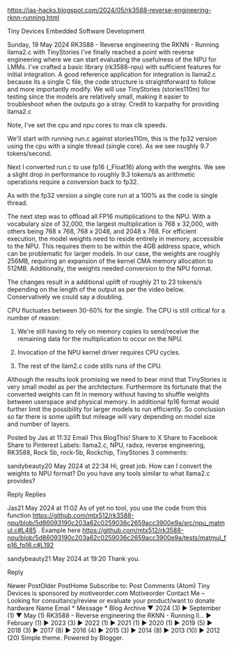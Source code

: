 https://jas-hacks.blogspot.com/2024/05/rk3588-reverse-engineering-rknn-running.html


Tiny Devices
Embedded Software Development

Sunday, 19 May 2024
RK3588 - Reverse engineering the RKNN - Running llama2.c with TinyStories
I've finally reached a point with reverse engineering where we can start evaluating the usefulness of the NPU for LMMs. I've crafted a basic library (rk3588-npu) with sufficient features for initial integration. A good reference application for integration is llama2.c because its a single C file, the code structure is straightforward to follow and more importantly modify. We will use TinyStories (stories110m) for testing since the models are relatively small, making it easier to troubleshoot when the outputs go a stray. Credit to karpathy for providing llama2.c

Note, I've set the cpu and npu cores to max clk speeds.



We'll start with running run.c against stories110m, this is the fp32 version using the cpu with a single thread (single core). As we see roughly 9.7 tokens/second.
 
 

 




Next I converted run.c to use fp16 (_Float16) along with the weights. We see a slight drop in performance to roughly 9.3 tokens/s as arithmetic operations require a conversion back to fp32.










As with the fp32 version a single core run at a 100% as the code is single thread.










 

The next step was to offload all FP16 multiplications to the NPU. With a vocabulary size of 32,000, the largest multiplication is 768 x 32,000, with others being 768 x 768, 768 x 2048, and 2048 x 768. For efficient execution, the model weights need to reside entirely in memory, accessible to the NPU. This requires them to be within the 4GB address space, which can be problematic for larger models. In our case, the weights are roughly 256MB, requiring an expansion of the kernel CMA memory allocation to 512MB. Additionally, the weights needed conversion to the NPU format.

The changes result in a additional uplift of roughly 21 to 23 tokens/s depending on the length of the output as per the video below. Conservatively we could say a doubling.



 

CPU fluctuates between 30-60% for the single. The CPU is still critical for a number of reason:

1. We're still having to rely on memory copies to send/receive the remaining data for the multiplication to occur on the NPU.

2. Invocation of the NPU kernel driver requires CPU cycles.

3. The rest of the llam2.c code stills runs of the CPU.



Although the results look promising we need to bear mind that TinyStories is very small model as per the architecture. Furthermore its fortunate that the converted weights can fit in memory without having to shuffle weights between userspace and physical memory. In additional fp16 format would further limit the possibility for larger models to run efficiently. So conclusion so far there is some uplift but mileage will vary depending on model size and number of layers.

Posted by Jas at 11:32 
Email This
BlogThis!
Share to X
Share to Facebook
Share to Pinterest
Labels: llama2.c, NPU, radxa, reverse engineering, RK3588, Rock 5b, rock-5b, Rockchip, TinyStories
3 comments:

sandybeauty20 May 2024 at 22:34
Hi, great job. How can I convert the weights to NPU format? Do you have any tools similar to what llama2.c provides?

Reply
Replies

Jas21 May 2024 at 11:02
As of yet no tool, you use the code from this function https://github.com/mtx512/rk3588-npu/blob/5d86093190c203a62c0259036c2659acc3900e9a/src/npu_matmul.c#L485 . Example here https://github.com/mtx512/rk3588-npu/blob/5d86093190c203a62c0259036c2659acc3900e9a/tests/matmul_fp16_fp16.c#L192


sandybeauty21 May 2024 at 19:20
Thank you.

Reply



Newer PostOlder PostHome
Subscribe to: Post Comments (Atom)
Tiny Devices is sponsored by motiveorder.com
Motiveorder
Contact Me – Looking for consultancy/review or evaluate your product/want to donate hardware
Name
Email *
Message *
Blog Archive
▼  2024 (3)
►  September (1)
▼  May (1)
RK3588 - Reverse engineering the RKNN - Running ll...
►  February (1)
►  2023 (3)
►  2022 (1)
►  2021 (1)
►  2020 (1)
►  2019 (5)
►  2018 (3)
►  2017 (8)
►  2016 (4)
►  2015 (3)
►  2014 (8)
►  2013 (10)
►  2012 (20)
Simple theme. Powered by Blogger.